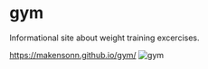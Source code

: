 # gym
Informational site about weight training excercises.

https://makensonn.github.io/gym/
![gym](https://github.com/makensonn/gym/assets/22712773/22c5bb7a-e75e-4a67-acfe-be1d7d7d165b)

